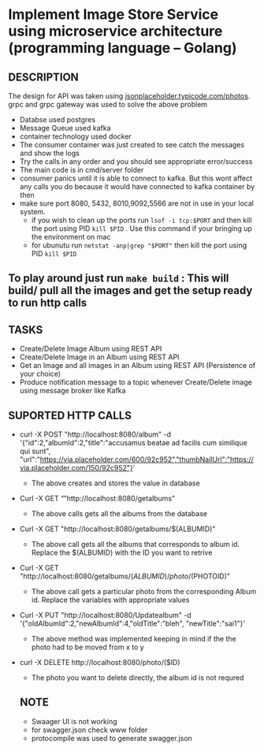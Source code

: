 # Implement Image Store Service using microservice architecture (programming language – Golang)

## DESCRIPTION
The design for API was taken using [jsonplaceholder.typicode.com/photos](jsonplaceholder.typicode.com/photos).
grpc and grpc gateway was used to solve the above problem
- Databse used postgres
- Message Queue used kafka
- container technology used docker
- The consumer container was just created to see catch the messages and show the logs
- Try the calls in any order and you should see appropriate error/success
- The main code is in cmd/server folder
- consumer panics until it is able to connect to kafka. But this wont affect any calls you do because it would have connected to kafka container by then
- make sure port 8080, 5432, 8010,9092,5566 are not in use in your local system. 
  - if you wish to clean up the ports run `lsof -i tcp:$PORT` and then kill the port using PID `kill $PID` . Use this command if your bringing up the environment on mac
  - for ubunutu  run `netstat -anp|grep "$PORT"` then kill the port using PID `kill $PID` 

## To play around just run `make build` : This will build/ pull all the images and get the setup ready to run http calls

## TASKS
- Create/Delete Image Album using REST API
- Create/Delete Image in an Album using REST API
- Get an Image and all images in an Album using REST API (Persistence of your choice)
- Produce notification message to a topic whenever Create/Delete image using message broker like Kafka

## SUPORTED HTTP CALLS
- curl -X POST "http://localhost:8080/album" -d '{"id":2,"albumId":2,"title":"accusamus beatae ad facilis cum similique qui sunt",
"url":"https://via.placeholder.com/600/92c952","thumbNailUrl":"https://via.placeholder.com/150/92c952"}'
  - The above creates and stores the value in database

- Curl -X GET “”http://localhost:8080/getalbums”
  - The above calls gets all the albums from the database

- Curl -X GET "http://localhost:8080/getalbums/$(ALBUMID)"
  - The above call gets all the albums that corresponds to album id. Replace the $(ALBUMID) with the ID you want to retrive
  
- Curl -X GET "http://localhost:8080/getalbums/$(ALBUMID)/photo/$(PHOTOID)"
  - The above call gets a particular photo from the corresponding Album id. Replace the variables with appropriate values
     
- Curl -X PUT "http://localhost:8080/Updatealbum" -d '{"oldAlbumId":2,"newAlbumId":4,"oldTitle":"bleh", "newTitle":"sai1"}'
  - The above method was implemented keeping in mind if the the photo had to be moved from x to y
  
- curl -X DELETE http://localhost:8080/photo/($ID)
  - The photo you want to delete directly, the album id is not requred
  
  ## NOTE
  - Swaager UI is not working
  - for swagger.json check www folder
  - protocompile was used to generate swagger.json

